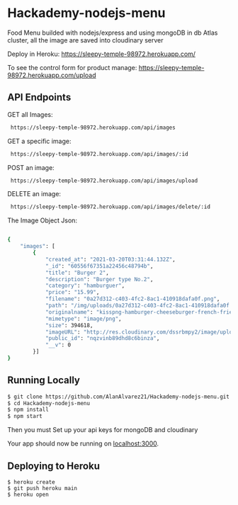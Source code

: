 # Hackademy-nodejs-menu
Food Menu builded with nodejs/express and using mongoDB in db Atlas cluster, all the image are saved into cloudinary server


Deploy in Heroku:
https://sleepy-temple-98972.herokuapp.com/

To see the control form for product manage:
https://sleepy-temple-98972.herokuapp.com/upload


## API Endpoints

GET all Images: 
```sh
 https://sleepy-temple-98972.herokuapp.com/api/images
```
GET a specific image: 
```sh
 https://sleepy-temple-98972.herokuapp.com/api/images/:id
```
POST an image: 
```sh
 https://sleepy-temple-98972.herokuapp.com/api/images/upload
```
DELETE an image: 
```sh
 https://sleepy-temple-98972.herokuapp.com/api/images/delete/:id
```

The Image Object Json:
```sh

{
    "images": [
        {
            "created_at": "2021-03-20T03:31:44.132Z",
            "_id": "60556f67351a22456c48794b",
            "title": "Burger 2",
            "description": "Burger type No.2",
            "category": "hamburguer",
            "price": "15.99",
            "filename": "0a27d312-c403-4fc2-8ac1-410918dafa0f.png",
            "path": "/img/uploads/0a27d312-c403-4fc2-8ac1-410918dafa0f.png",
            "originalname": "kisspng-hamburger-cheeseburger-french-fries-big-n-tasty-m-frit-hamburger-5b4e0f5ddd1ab3.3580029215318423979057 (2).png",
            "mimetype": "image/png",
            "size": 394618,
            "imageURL": "http://res.cloudinary.com/dssrbmpy2/image/upload/v1616211817/nqzvinb89dhd8c6binza.png",
            "public_id": "nqzvinb89dhd8c6binza",
            "__v": 0
        }]
}
```

## Running Locally

```sh
$ git clone https://github.com/AlanAlvarez21/Hackademy-nodejs-menu.git # or clone your own fork
$ cd Hackademy-nodejs-menu
$ npm install
$ npm start
```

Then you must Set up your api keys for mongoDB and cloudinary

Your app should now be running on [localhost:3000](http://localhost:3000/).

## Deploying to Heroku

```
$ heroku create
$ git push heroku main
$ heroku open
```
